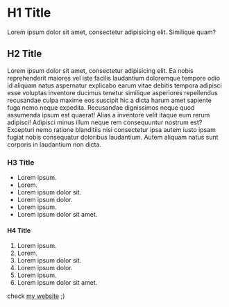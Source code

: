 # H1 Title
Lorem ipsum dolor sit amet, consectetur adipisicing elit. Similique quam?

## H2 Title
Lorem ipsum dolor sit amet, consectetur adipisicing elit. Ea nobis reprehenderit maiores vel iste facilis laudantium doloremque tempore odio id aliquam natus aspernatur explicabo earum vitae debitis tempora adipisci esse voluptas inventore ducimus tenetur similique asperiores repellendus recusandae culpa maxime eos suscipit hic a dicta harum amet sapiente fuga nemo neque expedita. Recusandae dignissimos neque quod assumenda ipsum est quaerat! Alias a inventore velit itaque eum rerum adipisci! Adipisci minus illum neque rem consequuntur nostrum est? Excepturi nemo ratione blanditiis nisi consectetur ipsa autem iusto ipsam fugiat nobis consequatur doloribus laudantium. Autem aliquam natus sunt corporis in laudantium non dicta.

### H3 Title
* Lorem ipsum.
* Lorem.
* Lorem ipsum dolor sit.
* Lorem ipsum dolor.
* Lorem ipsum.
* Lorem ipsum dolor sit amet.

#### H4 Title
1. Lorem ipsum.
1. Lorem.
1. Lorem ipsum dolor sit.
1. Lorem ipsum dolor.
1. Lorem ipsum.
1. Lorem ipsum dolor sit amet.

check [my website][alimdws] ;)

[alimdws]: http://ali.md/ "Ali Mihandoost Website"